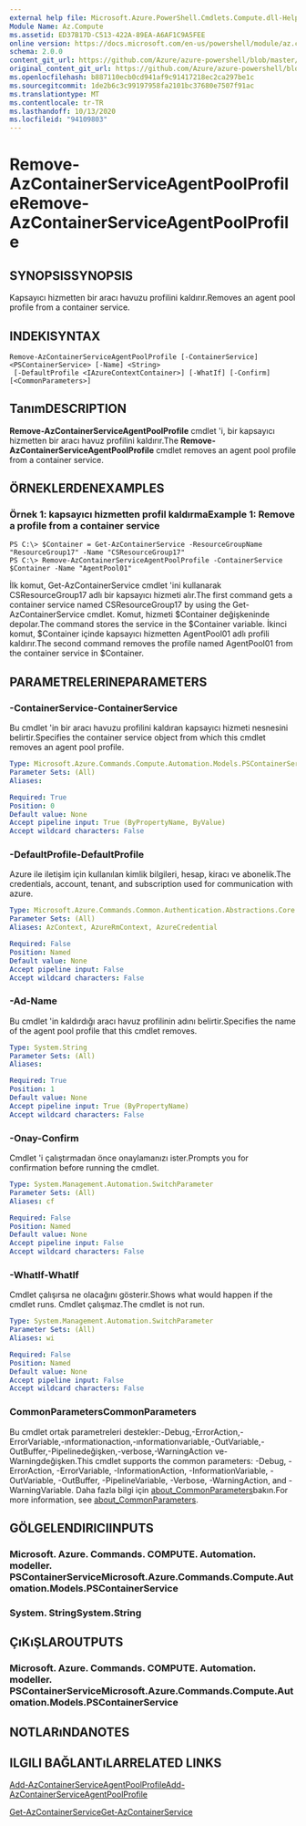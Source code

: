 ```yaml
---
external help file: Microsoft.Azure.PowerShell.Cmdlets.Compute.dll-Help.xml
Module Name: Az.Compute
ms.assetid: ED37B17D-C513-422A-89EA-A6AF1C9A5FEE
online version: https://docs.microsoft.com/en-us/powershell/module/az.compute/remove-azcontainerserviceagentpoolprofile
schema: 2.0.0
content_git_url: https://github.com/Azure/azure-powershell/blob/master/src/Compute/Compute/help/Remove-AzContainerServiceAgentPoolProfile.md
original_content_git_url: https://github.com/Azure/azure-powershell/blob/master/src/Compute/Compute/help/Remove-AzContainerServiceAgentPoolProfile.md
ms.openlocfilehash: b887110ecb0cd941af9c91417218ec2ca297be1c
ms.sourcegitcommit: 1de2b6c3c99197958fa2101bc37680e7507f91ac
ms.translationtype: MT
ms.contentlocale: tr-TR
ms.lasthandoff: 10/13/2020
ms.locfileid: "94109803"
---
```

# <span data-ttu-id="79349-101">Remove-AzContainerServiceAgentPoolProfile</span><span class="sxs-lookup"><span data-stu-id="79349-101">Remove-AzContainerServiceAgentPoolProfile</span></span>

## <span data-ttu-id="79349-102">SYNOPSIS</span><span class="sxs-lookup"><span data-stu-id="79349-102">SYNOPSIS</span></span>
<span data-ttu-id="79349-103">Kapsayıcı hizmetten bir aracı havuzu profilini kaldırır.</span><span class="sxs-lookup"><span data-stu-id="79349-103">Removes an agent pool profile from a container service.</span></span>

## <span data-ttu-id="79349-104">INDEKI</span><span class="sxs-lookup"><span data-stu-id="79349-104">SYNTAX</span></span>

```
Remove-AzContainerServiceAgentPoolProfile [-ContainerService] <PSContainerService> [-Name] <String>
 [-DefaultProfile <IAzureContextContainer>] [-WhatIf] [-Confirm] [<CommonParameters>]
```

## <span data-ttu-id="79349-105">Tanım</span><span class="sxs-lookup"><span data-stu-id="79349-105">DESCRIPTION</span></span>
<span data-ttu-id="79349-106">**Remove-AzContainerServiceAgentPoolProfile** cmdlet 'i, bir kapsayıcı hizmetten bir aracı havuz profilini kaldırır.</span><span class="sxs-lookup"><span data-stu-id="79349-106">The **Remove-AzContainerServiceAgentPoolProfile** cmdlet removes an agent pool profile from a container service.</span></span>

## <span data-ttu-id="79349-107">ÖRNEKLERDEN</span><span class="sxs-lookup"><span data-stu-id="79349-107">EXAMPLES</span></span>

### <span data-ttu-id="79349-108">Örnek 1: kapsayıcı hizmetten profil kaldırma</span><span class="sxs-lookup"><span data-stu-id="79349-108">Example 1: Remove a profile from a container service</span></span>
```
PS C:\> $Container = Get-AzContainerService -ResourceGroupName "ResourceGroup17" -Name "CSResourceGroup17" 
PS C:\> Remove-AzContainerServiceAgentPoolProfile -ContainerService $Container -Name "AgentPool01"
```

<span data-ttu-id="79349-109">İlk komut, Get-AzContainerService cmdlet 'ini kullanarak CSResourceGroup17 adlı bir kapsayıcı hizmeti alır.</span><span class="sxs-lookup"><span data-stu-id="79349-109">The first command gets a container service named CSResourceGroup17 by using the Get-AzContainerService cmdlet.</span></span>
<span data-ttu-id="79349-110">Komut, hizmeti $Container değişkeninde depolar.</span><span class="sxs-lookup"><span data-stu-id="79349-110">The command stores the service in the $Container variable.</span></span>
<span data-ttu-id="79349-111">İkinci komut, $Container içinde kapsayıcı hizmetten AgentPool01 adlı profili kaldırır.</span><span class="sxs-lookup"><span data-stu-id="79349-111">The second command removes the profile named AgentPool01 from the container service in $Container.</span></span>

## <span data-ttu-id="79349-112">PARAMETRELERINE</span><span class="sxs-lookup"><span data-stu-id="79349-112">PARAMETERS</span></span>

### <span data-ttu-id="79349-113">-ContainerService</span><span class="sxs-lookup"><span data-stu-id="79349-113">-ContainerService</span></span>
<span data-ttu-id="79349-114">Bu cmdlet 'in bir aracı havuzu profilini kaldıran kapsayıcı hizmeti nesnesini belirtir.</span><span class="sxs-lookup"><span data-stu-id="79349-114">Specifies the container service object from which this cmdlet removes an agent pool profile.</span></span>

```yaml
Type: Microsoft.Azure.Commands.Compute.Automation.Models.PSContainerService
Parameter Sets: (All)
Aliases:

Required: True
Position: 0
Default value: None
Accept pipeline input: True (ByPropertyName, ByValue)
Accept wildcard characters: False
```

### <span data-ttu-id="79349-115">-DefaultProfile</span><span class="sxs-lookup"><span data-stu-id="79349-115">-DefaultProfile</span></span>
<span data-ttu-id="79349-116">Azure ile iletişim için kullanılan kimlik bilgileri, hesap, kiracı ve abonelik.</span><span class="sxs-lookup"><span data-stu-id="79349-116">The credentials, account, tenant, and subscription used for communication with azure.</span></span>

```yaml
Type: Microsoft.Azure.Commands.Common.Authentication.Abstractions.Core.IAzureContextContainer
Parameter Sets: (All)
Aliases: AzContext, AzureRmContext, AzureCredential

Required: False
Position: Named
Default value: None
Accept pipeline input: False
Accept wildcard characters: False
```

### <span data-ttu-id="79349-117">-Ad</span><span class="sxs-lookup"><span data-stu-id="79349-117">-Name</span></span>
<span data-ttu-id="79349-118">Bu cmdlet 'in kaldırdığı aracı havuz profilinin adını belirtir.</span><span class="sxs-lookup"><span data-stu-id="79349-118">Specifies the name of the agent pool profile that this cmdlet removes.</span></span>

```yaml
Type: System.String
Parameter Sets: (All)
Aliases:

Required: True
Position: 1
Default value: None
Accept pipeline input: True (ByPropertyName)
Accept wildcard characters: False
```

### <span data-ttu-id="79349-119">-Onay</span><span class="sxs-lookup"><span data-stu-id="79349-119">-Confirm</span></span>
<span data-ttu-id="79349-120">Cmdlet 'i çalıştırmadan önce onaylamanızı ister.</span><span class="sxs-lookup"><span data-stu-id="79349-120">Prompts you for confirmation before running the cmdlet.</span></span>

```yaml
Type: System.Management.Automation.SwitchParameter
Parameter Sets: (All)
Aliases: cf

Required: False
Position: Named
Default value: None
Accept pipeline input: False
Accept wildcard characters: False
```

### <span data-ttu-id="79349-121">-WhatIf</span><span class="sxs-lookup"><span data-stu-id="79349-121">-WhatIf</span></span>
<span data-ttu-id="79349-122">Cmdlet çalışırsa ne olacağını gösterir.</span><span class="sxs-lookup"><span data-stu-id="79349-122">Shows what would happen if the cmdlet runs.</span></span> <span data-ttu-id="79349-123">Cmdlet çalışmaz.</span><span class="sxs-lookup"><span data-stu-id="79349-123">The cmdlet is not run.</span></span>

```yaml
Type: System.Management.Automation.SwitchParameter
Parameter Sets: (All)
Aliases: wi

Required: False
Position: Named
Default value: None
Accept pipeline input: False
Accept wildcard characters: False
```

### <span data-ttu-id="79349-124">CommonParameters</span><span class="sxs-lookup"><span data-stu-id="79349-124">CommonParameters</span></span>
<span data-ttu-id="79349-125">Bu cmdlet ortak parametreleri destekler:-Debug,-ErrorAction,-ErrorVariable,-ınformationaction,-ınformationvariable,-OutVariable,-OutBuffer,-Pipelinedeğişken,-verbose,-WarningAction ve-Warningdeğişken.</span><span class="sxs-lookup"><span data-stu-id="79349-125">This cmdlet supports the common parameters: -Debug, -ErrorAction, -ErrorVariable, -InformationAction, -InformationVariable, -OutVariable, -OutBuffer, -PipelineVariable, -Verbose, -WarningAction, and -WarningVariable.</span></span> <span data-ttu-id="79349-126">Daha fazla bilgi için [about_CommonParameters](http://go.microsoft.com/fwlink/?LinkID=113216)bakın.</span><span class="sxs-lookup"><span data-stu-id="79349-126">For more information, see [about_CommonParameters](http://go.microsoft.com/fwlink/?LinkID=113216).</span></span>

## <span data-ttu-id="79349-127">GÖLGELENDIRICI</span><span class="sxs-lookup"><span data-stu-id="79349-127">INPUTS</span></span>

### <span data-ttu-id="79349-128">Microsoft. Azure. Commands. COMPUTE. Automation. modeller. PSContainerService</span><span class="sxs-lookup"><span data-stu-id="79349-128">Microsoft.Azure.Commands.Compute.Automation.Models.PSContainerService</span></span>

### <span data-ttu-id="79349-129">System. String</span><span class="sxs-lookup"><span data-stu-id="79349-129">System.String</span></span>

## <span data-ttu-id="79349-130">ÇıKıŞLAR</span><span class="sxs-lookup"><span data-stu-id="79349-130">OUTPUTS</span></span>

### <span data-ttu-id="79349-131">Microsoft. Azure. Commands. COMPUTE. Automation. modeller. PSContainerService</span><span class="sxs-lookup"><span data-stu-id="79349-131">Microsoft.Azure.Commands.Compute.Automation.Models.PSContainerService</span></span>

## <span data-ttu-id="79349-132">NOTLARıNDA</span><span class="sxs-lookup"><span data-stu-id="79349-132">NOTES</span></span>

## <span data-ttu-id="79349-133">ILGILI BAĞLANTıLAR</span><span class="sxs-lookup"><span data-stu-id="79349-133">RELATED LINKS</span></span>

[<span data-ttu-id="79349-134">Add-AzContainerServiceAgentPoolProfile</span><span class="sxs-lookup"><span data-stu-id="79349-134">Add-AzContainerServiceAgentPoolProfile</span></span>](./Add-AzContainerServiceAgentPoolProfile.md)

[<span data-ttu-id="79349-135">Get-AzContainerService</span><span class="sxs-lookup"><span data-stu-id="79349-135">Get-AzContainerService</span></span>](./Get-AzContainerService.md)


